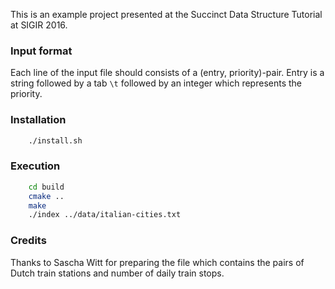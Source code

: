 This is an example project presented at the Succinct Data Structure Tutorial at SIGIR 2016.

### Input format

Each line of the input file should consists of a (entry, priority)-pair.
Entry is a string followed by a tab `\t` followed by an integer which
represents the priority.

### Installation

```bash
    ./install.sh
```

### Execution

```bash
    cd build
    cmake ..
    make
    ./index ../data/italian-cities.txt
```


### Credits

Thanks to Sascha Witt for preparing the file which contains the pairs of
Dutch train stations and number of daily train stops.
